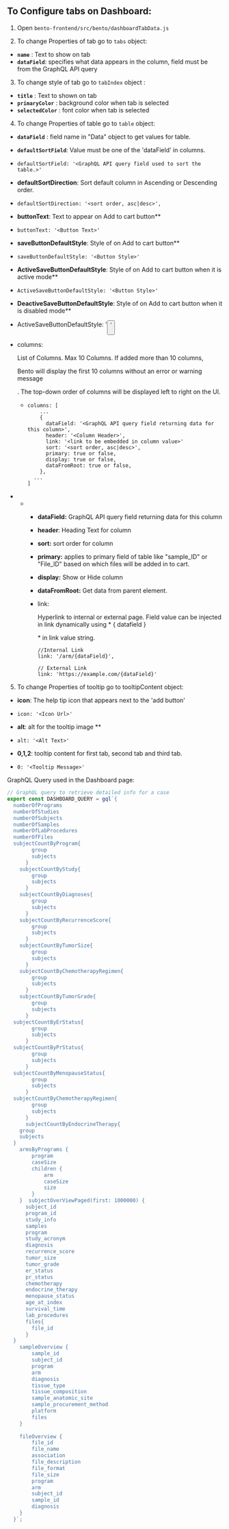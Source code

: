 ## To Configure tabs on Dashboard: 

1. Open `bento-frontend/src/bento/dashboardTabData.js`

2. To change Properties of tab go to `tabs` object:
- **`name`** : Text to show on tab
- **`dataField`**: specifies what data appears in the column, field must be from the GraphQL API query


3. To change style of tab go to `tabIndex` object : 
-  **`title`** : Text to shown on tab
-  **`primaryColor`** : background color when tab is selected
-  **`selectedColor`** : font color when tab is selected


4. To change Properties of table go to `table` object:
- **`dataField`** : field name in "Data" object to get values for table. 
- **`defaultSortField`**: Value must be one of the 'dataField' in columns.

- ```
  defaultSortField: '<GraphQL API query field used to sort the table.>'
  ```

- **defaultSortDirection**: Sort default column in Ascending or Descending order. 

- ```
  defaultSortDirection: '<sort order, asc|desc>',
  ```

- **buttonText**: Text to appear on Add to cart button**

- ```
  buttonText: '<Button Text>'
  ```

- **saveButtonDefaultStyle**: Style of on Add to cart button**

- ```
  saveButtonDefaultStyle: '<Button Style>'
  ```

- **ActiveSaveButtonDefaultStyle**: Style of on Add to cart button when it is active mode**

- ```
  ActiveSaveButtonDefaultStyle: '<Button Style>'
  ```

-  **DeactiveSaveButtonDefaultStyle**: Style of on Add to cart button when it is disabled mode**

- ActiveSaveButtonDefaultStyle: '<Button Style>'

- columns:

   List of Columns. Max 10 Columns. If added more than 10 columns, 

  Bento will display the first 10 columns without an error or warning message

  . The top-down order of columns will be displayed left to right on the UI. 

  - ```
    columns: [
        ...
        {
          dataField: '<GraphQL API query field returning data for this column>',
          header: '<Column Header>',
          link: '<link to be embedded in column value>'
          sort: '<sort order, asc|desc>',
          primary: true or false,
          display: true or false,
          dataFromRoot: true or false,
        },
      ...
    ]
    ```

- - - **dataField:** GraphQL API query field returning data for this column

    - **header**: Heading Text for column

    - **sort:** sort order for column

    - **primary:** applies to primary field of table like "sample_ID" or "File_ID" based on which files will be added in to cart.

    - **display:** Show or Hide column 

    - **dataFromRoot:** Get data from parent element.

    - link:

       Hyperlink to internal or external page. Field value can be injected in link dynamically using * { datafield }

      \* in link value string. 

      ```
      //Internal Link 
      link: '/arm/{dataField}',
      
      // External Link
      link: 'https://example.com/{dataField}'
      ```

 

 

5. To change Properties of tooltip go to tooltipContent object:

- **icon**: The help tip icon that appears next to the 'add button'

- ```
  icon: '<Icon Url>'
  ```

- **alt**: alt for the tooltip image **

- ```
  alt: '<Alt Text>'
  ```

-  **0,1,2**: tooltip content for first tab, second tab and third tab.

- ```
  0: '<Tooltip Message>'
  ```

 

 GraphQL Query used in the Dashboard page: 

```javascript
// GraphQL query to retrieve detailed info for a case
export const DASHBOARD_QUERY = gql`{
  numberOfPrograms
  numberOfStudies
  numberOfSubjects
  numberOfSamples
  numberOfLabProcedures
  numberOfFiles
  subjectCountByProgram{
        group
        subjects
      }
    subjectCountByStudy{
        group
        subjects
      }
    subjectCountByDiagnoses{
        group
        subjects
      }
    subjectCountByRecurrenceScore{
        group
        subjects
      }
    subjectCountByTumorSize{
        group
        subjects
      }
    subjectCountByChemotherapyRegimen{
        group
        subjects
      }
    subjectCountByTumorGrade{
        group
        subjects
      }
  subjectCountByErStatus{
        group
        subjects
      }
  subjectCountByPrStatus{
        group
        subjects
      }
  subjectCountByMenopauseStatus{
        group
        subjects
      }
  subjectCountByChemotherapyRegimen{
        group
        subjects
      }
      subjectCountByEndocrineTherapy{
    group
    subjects
  }
    armsByPrograms {
        program
        caseSize
        children {
            arm
            caseSize
            size
        }
    }  subjectOverViewPaged(first: 1000000) {
      subject_id
      program_id
      study_info
      samples
      program
      study_acronym
      diagnosis
      recurrence_score
      tumor_size
      tumor_grade
      er_status
      pr_status
      chemotherapy
      endocrine_therapy
      menopause_status
      age_at_index
      survival_time
      lab_procedures
      files{
        file_id
      }
  }
    sampleOverview {
        sample_id
        subject_id
        program
        arm
        diagnosis
        tissue_type
        tissue_composition
        sample_anatomic_site
        sample_procurement_method
        platform
        files 
    }
    
    fileOverview {
        file_id
        file_name
        association
        file_description
        file_format
        file_size
        program
        arm
        subject_id
        sample_id
        diagnosis
    }
  }`;
```
